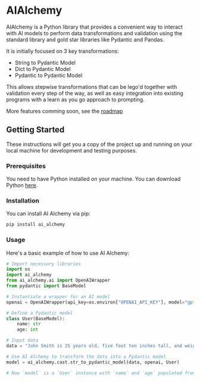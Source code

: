 # AIAlchemy

AIAlchemy is a Python library that provides a convenient way to interact with AI models to perform data transformations and validation using the standard library and gold star libraries like Pydantic and Pandas.

It is initially focused on 3 key transformations:
- String to Pydantic Model
- Dict to Pydantic Model
- Pydantic to Pydantic Model

This allows stepwise transformations that can be lego'd together with validation every step of the way, as well as easy integration into existing programs with a learn as you go approach to prompting.

More features comming soon, see the [roadmap](roadmap.md)

## Getting Started

These instructions will get you a copy of the project up and running on your local machine for development and testing purposes.

### Prerequisites

You need to have Python installed on your machine. You can download Python [here](https://www.python.org/downloads/).

### Installation

You can install AI Alchemy via pip:

```bash
pip install ai_alchemy
```

### Usage
Here's a basic example of how to use AI Alchemy:

```python
# Import necessary libraries
import os
import ai_alchemy
from ai_alchemy.ai import OpenAIWrapper
from pydantic import BaseModel

# Instantiate a wrapper for an AI model
openai = OpenAIWrapper(api_key=os.environ["OPENAI_API_KEY"], model="gpt-3.5-turbo")

# Define a Pydantic model
class User(BaseModel):
    name: str
    age: int

# Input data
data = "John Smith is 25 years old, five foot ten inches tall, and weighs 150 pounds."

# Use AI Alchemy to transform the data into a Pydantic model
model = ai_alchemy.cast.str_to_pydantic_model(data, openai, User)

# Now `model` is a `User` instance with `name` and `age` populated from `data`
```
